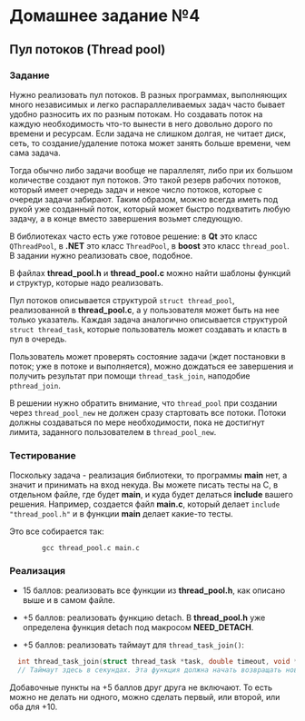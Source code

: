 # Домашнее задание №4 
## Пул потоков (Thread pool)

### Задание

Нужно реализовать пул потоков. В разных программах, выполняющих
много независимых и легко распараллеливаемых задач часто бывает
удобно разносить их по разным потокам. Но создавать поток на
каждую необходимость что-то вынести в него довольно дорого по
времени и ресурсам. Если задача не слишком долгая, не читает диск,
сеть, то создание/удаление потока может занять больше времени, чем
сама задача.

Тогда обычно либо задачи вообще не параллелят, либо при их большом
количестве создают пул потоков. Это такой резерв рабочих потоков,
который имеет очередь задач и некое число потоков, которые с
очереди задачи забирают. Таким образом, можно всегда иметь под
рукой уже созданный поток, который может быстро подхватить любую
задачу, а в конце вместо завершения возьмет следующую.

В библиотеках часто есть уже готовое решение: в __Qt__ это класс
`QThreadPool`, в __.NET__ это класс `ThreadPool`, в __boost__ это
класс `thread_pool`. В задании нужно реализовать свое, подобное.

В файлах __thread_pool.h__ и __thread_pool.c__ можно найти шаблоны
функций и структур, которые надо реализовать.

Пул потоков описывается структурой `struct thread_pool`,
реализованной в __thread_pool.c__, а у пользователя может быть на нее
только указатель. Каждая задача аналогично описывается структурой
`struct thread_task`, которые пользователь может создавать и класть
в пул в очередь.

Пользователь может проверять состояние задачи (ждет постановки в
поток; уже в потоке и выполняется), можно дождаться ее завершения
и получить результат при помощи `thread_task_join`, наподобие
`pthread_join`.

В решении нужно обратить внимание, что `thread_pool` при создании
через `thread_pool_new` не должен сразу стартовать все потоки.
Потоки должны создаваться по мере необходимости, пока не достигнут
лимита, заданного пользователем в `thread_pool_new`.

### Тестирование

Поскольку задача - реализация библиотеки, то программы __main__ нет,
а значит и принимать на вход некуда. Вы можете писать тесты на С,
в отдельном файле, где будет __main__, и куда будет делаться __include__
вашего решения. Например, создается файл __main.c__, который делает
`include "thread_pool.h"` и в функции __main__ делает какие-то тесты.

Это все собирается так:
```
        gcc thread_pool.c main.c
```

### Реализация

- 15 баллов: реализовать все функции из __thread_pool.h__, как описано
  выше и в самом файле.

- +5 баллов: реализовать функцию detach. В __thread_pool.h__ уже
  определена функция detach под макросом __NEED_DETACH__.

- +5 баллов: реализовать таймаут для `thread_task_join()`:

```C
  int thread_task_join(struct thread_task *task, double timeout, void **result);
  // Таймаут здесь в секундах. Эта функция должна начать возвращать новый код ошибки: TPOOL_ERR_TIMEOUT.
```

Добавочные пункты на +5 баллов друг друга не включают. То есть
можно не делать ни одного, можно сделать первый, или второй, или
оба для +10.
